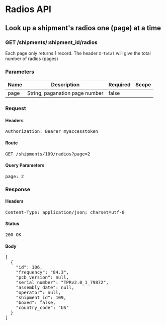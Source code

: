 # Radios API

## Look up a shipment&#39;s radios one (page) at a time 

### GET /shipments/:shipment_id/radios

Each page only returns 1 record. The header `X-Total` will give the total number of radios (pages)

### Parameters

| Name | Description | Required | Scope |
|------|-------------|----------|-------|
| page | String, paganation page number | false |  |

### Request

#### Headers

<pre>Authorization: Bearer myaccesstoken</pre>

#### Route

<pre>GET /shipments/109/radios?page=2</pre>

#### Query Parameters

<pre>page: 2</pre>

### Response

#### Headers

<pre>Content-Type: application/json; charset=utf-8</pre>

#### Status

<pre>200 OK</pre>

#### Body

<pre>[
  {
    "id": 106,
    "frequency": "84.3",
    "pcb_version": null,
    "serial_number": "TPRv2.0_1_79872",
    "assembly_date": null,
    "operator": null,
    "shipment_id": 109,
    "boxed": false,
    "country_code": "US"
  }
]</pre>
